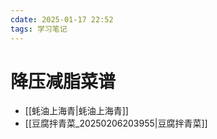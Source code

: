```yaml
---
cdate: 2025-01-17 22:52
tags: 学习笔记 
---
```


# 降压减脂菜谱

- [[蚝油上海青|蚝油上海青]] 
- [[豆腐拌青菜_20250206203955|豆腐拌青菜]] 
